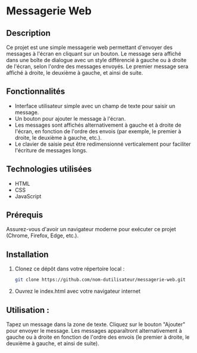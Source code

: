 # Messagerie Web

## Description

Ce projet est une simple messagerie web permettant d'envoyer des messages à l'écran en cliquant sur un bouton. Le message sera affiché dans une boîte de dialogue avec un style différencié à gauche ou à droite de l'écran, selon l'ordre des messages envoyés. Le premier message sera affiché à droite, le deuxième à gauche, et ainsi de suite.

## Fonctionnalités

- Interface utilisateur simple avec un champ de texte pour saisir un message.
- Un bouton pour ajouter le message à l'écran.
- Les messages sont affichés alternativement à gauche et à droite de l'écran, en fonction de l'ordre des envois (par exemple, le premier à droite, le deuxième à gauche, etc.).
- Le clavier de saisie peut être redimensionné verticalement pour faciliter l'écriture de messages longs.

## Technologies utilisées

- HTML
- CSS
- JavaScript

## Prérequis

Assurez-vous d'avoir un navigateur moderne pour exécuter ce projet (Chrome, Firefox, Edge, etc.).

## Installation

1. Clonez ce dépôt dans votre répertoire local :

   ```bash
   git clone https://github.com/nom-dutilisateur/messagerie-web.git

2. Ouvrez le index.html avec votre navigateur internet

## Utilisation :

Tapez un message dans la zone de texte.
Cliquez sur le bouton "Ajouter" pour envoyer le message.
Les messages apparaîtront alternativement à gauche ou à droite en fonction de l'ordre des envois (le premier à droite, le deuxième à gauche, et ainsi de suite).

